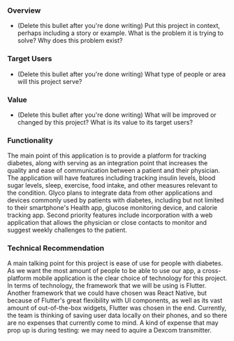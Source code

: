 ### Overview
* (Delete this bullet after you're done writing) Put this project in context, perhaps including a story or example. What is the problem it is trying to solve? Why does this problem exist?

### Target Users
* (Delete this bullet after you're done writing) What type of people or area will this project serve?

### Value
* (Delete this bullet after you're done writing) What will be improved or changed by this project? What is its value to its target users?

### Functionality
The main point of this application is to provide a platform for tracking diabetes, along with serving as an integration point that increases the quality and ease of communication between a patient and their physician. The application will have features including tracking insulin levels, blood sugar levels, sleep, exercise, food intake, and other measures relevant to the condition. Glyco plans to integrate data from other applications and devices commonly used by patients with diabetes, including but not limited to their smartphone's Health app, glucose monitoring device, and calorie tracking app. Second priority features include incorporation with a web application that allows the physician or close contacts to monitor and suggest weekly challenges to the patient.

### Technical Recommendation
A main talking point for this project is ease of use for people with diabetes. As we want the most amount of people to be able to use our app, a cross-platform mobile application is the clear choice of technology for this project. In terms of technology, the framework that we will be using is Flutter. Another framework that we could have chosen was React Native, but because of Flutter's great flexibility with UI components, as well as its vast amount of out-of-the-box widgets, Flutter was chosen in the end. Currently, the team is thinking of saving user data locally on their phones, and so there are no expenses that currently come to mind. A kind of expense that may prop up is during testing: we may need to aquire a Dexcom transmitter.

